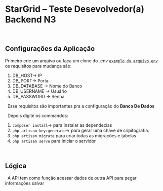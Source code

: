 # StarGrid – Teste Desevolvedor(a) Backend N3

&nbsp;
## Configurações da Aplicação
Primeiro crie um arquivo ou faça um clone do .env [`exemplo do arquivo env`](https://github.com/Elanio-Bros/jobs-dev-n3/blob/main/.env.example) os requisitos para mudança são:
1. DB_HOST-> IP
2. DB_PORT-> Porta
3. DB_DATABASE -> Nome do Banco
4. DB_USERNAME -> Usuário 
5. DB_PASSWORD -> Senha

&nbsp;
Esse requisitos são importantes pra a configuração do **Banco De Dados**

&nbsp;
Depois digite os commandos:
1. `composer install`-> para instalar as dependecias
2. `php artisan key:generate`-> para gerar uma chave de cripitografia.
3. `php artisan migrate` para criar todas as migrações e tabelas
4. `php artisan serve` para iniciar o servidor


&nbsp;
## Lógica

&nbsp;
A API tem como função acessar dados de outra API para pegar informações salvar
